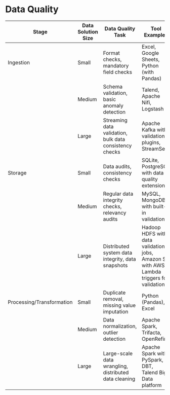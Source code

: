# Data Quality

| Stage                     | Data Solution Size | Data Quality Task                                       | Tool Examples                                                                            |
| ------------------------- | ------------------ | ------------------------------------------------------- | ---------------------------------------------------------------------------------------- |
| Ingestion                 | Small              | Format checks, mandatory field checks                   | Excel, Google Sheets, Python (with Pandas)                                               |
|                           | Medium             | Schema validation, basic anomaly detection              | Talend, Apache Nifi, Logstash                                                            |
|                           | Large              | Streaming data validation, bulk data consistency checks | Apache Kafka with validation plugins, StreamSets                                         |
| Storage                   | Small              | Data audits, consistency checks                         | SQLite, PostgreSQL with data quality extensions                                          |
|                           | Medium             | Regular data integrity checks, relevancy audits         | MySQL, MongoDB with built-in validation                                                  |
|                           | Large              | Distributed system data integrity, data snapshots       | Hadoop HDFS with data validation jobs, Amazon S3 with AWS Lambda triggers for validation |
| Processing/Transformation | Small              | Duplicate removal, missing value imputation             | Python (Pandas), Excel                                                                   |
|                           | Medium             | Data normalization, outlier detection                   | Apache Spark, Trifacta, OpenRefine                                                       |
|                           | Large              | Large-scale data wrangling, distributed data cleaning   | Apache Spark with PySpark, DBT, Talend Big Data platform                                 |
